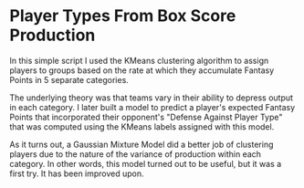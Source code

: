 # Player Types From Box Score Production

In this simple script I used the KMeans clustering algorithm to assign players to groups based on the rate at which they accumulate Fantasy Points in 5 separate categories. 

The underlying theory was that teams vary in their ability to depress output in each category. I later built a model to predict a player's expected Fantasy Points that incorporated their opponent's "Defense Against Player Type" that was computed using the KMeans labels assigned with this model.

As it turns out, a Gaussian Mixture Model did a better job of clustering players due to the nature of the variance of production within each category. In other words, this model turned out to be useful, but it was a first try. It has been improved upon.

